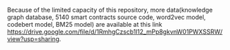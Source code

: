 Because of the limited capacity of this repository, more data(knowledge graph database, 5140 smart contracts source code, word2vec model, codebert model, BM25 model) are available at this link https://drive.google.com/file/d/1RmhgCzscb1l12_mPp8gkvnW01PWXSSRW/view?usp=sharing.
